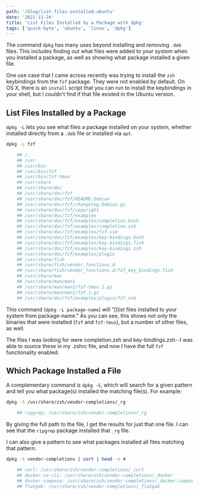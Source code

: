 ```yaml
---
path: '/blog/list-files-installed-ubuntu'
date: '2021-11-24'
title: 'List Files Installed by a Package with dpkg'
tags: ['quick-byte', 'ubuntu', 'linux', 'dpkg']
---
```


The command `dpkg` has many uses beyond installing and removing `.deb` files. This includes finding out what files were added to your system when you installed a package, as well as showing what package installed a given file.

One use case that I came across recently was trying to install the `zsh` keybindings from the `fzf` package. They were not enabled by default. On OS X, there is an `install` script that you can run to install the keybindings in your shell, but I couldn't find if that file existed in the Ubuntu version.

## List Files Installed by a Package

`dpkg -L` lets you see what files a package installed on your system, whether installed directly from a `.deb` file or installed via `apt`.

```bash
dpkg -L fzf

    ## /.
    ## /usr
    ## /usr/bin
    ## /usr/bin/fzf
    ## /usr/bin/fzf-tmux
    ## /usr/share
    ## /usr/share/doc
    ## /usr/share/doc/fzf
    ## /usr/share/doc/fzf/README.Debian
    ## /usr/share/doc/fzf/changelog.Debian.gz
    ## /usr/share/doc/fzf/copyright
    ## /usr/share/doc/fzf/examples
    ## /usr/share/doc/fzf/examples/completion.bash
    ## /usr/share/doc/fzf/examples/completion.zsh
    ## /usr/share/doc/fzf/examples/fzf.vim
    ## /usr/share/doc/fzf/examples/key-bindings.bash
    ## /usr/share/doc/fzf/examples/key-bindings.fish
    ## /usr/share/doc/fzf/examples/key-bindings.zsh
    ## /usr/share/doc/fzf/examples/plugin
    ## /usr/share/fish
    ## /usr/share/fish/vendor_functions.d
    ## /usr/share/fish/vendor_functions.d/fzf_key_bindings.fish
    ## /usr/share/man
    ## /usr/share/man/man1
    ## /usr/share/man/man1/fzf-tmux.1.gz
    ## /usr/share/man/man1/fzf.1.gz
    ## /usr/share/doc/fzf/examples/plugin/fzf.vim
```

This command (`dpkg -L package-name`) will "[l]ist files installed to your system from package-name." As you can see, this shows not only the binaries that were installed (`fzf` and `fzf-tmux`), but a number of other files, as well.

The files I was looking for were completion.zsh and key-bindings.zsh--I was able to source these in my .zshrc file, and now I have the full `fzf` functionality enabled.

## Which Package Installed a File

A complementary command is `dpkg -S`, which will search for a given pattern and tell you what package(s) installed the matching file(s). For example:

```bash
dpkg -S /usr/share/zsh/vendor-completions/_rg

    ## ripgrep: /usr/share/zsh/vendor-completions/_rg
```

By giving the full path to the file, I get the results for just that one file. I can see that the `ripgrep` package installed that `_rg` file.

I can also give a pattern to see what packages installed all files matching that pattern:

```bash
dpkg -S vendor-completions | sort | head -n 4

    ## curl: /usr/share/zsh/vendor-completions/_curl
    ## docker-ce-cli: /usr/share/zsh/vendor-completions/_docker
    ## docker-compose: /usr/share/zsh/vendor-completions/_docker-compose
    ## flatpak: /usr/share/zsh/vendor-completions/_flatpak
```
